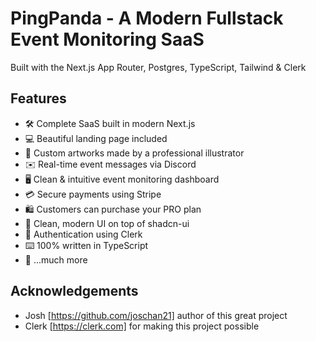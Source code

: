 # PingPanda - A Modern Fullstack Event Monitoring SaaS
Built with the Next.js App Router, Postgres, TypeScript, Tailwind & Clerk


## Features
- 🛠️ Complete SaaS built in modern Next.js
- 💻 Beautiful landing page included
- 🎨 Custom artworks made by a professional illustrator
- ✉️ Real-time event messages via Discord
- 🖥️ Clean & intuitive event monitoring dashboard
- 💳 Secure payments using Stripe
- 🛍️ Customers can purchase your PRO plan
- 🌟 Clean, modern UI on top of shadcn-ui
- 🔑 Authentication using Clerk
- ⌨️ 100% written in TypeScript
- 🎁 ...much more

## Acknowledgements
- Josh [https://github.com/joschan21] author of this great project
- Clerk [https://clerk.com] for making this project possible